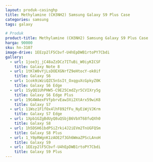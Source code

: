 ```yaml
---
layout: produk-casinghp
title: Methylamine (CH3NH2) Samsung Galaxy S9 Plus Case
categories: samsung
tags: galaxy

# Produk
product-title: Methylamine (CH3NH2) Samsung Galaxy S9 Plus Case
harga: 90000
sku: hn-3107
image-drive: 1EEzp2lF5Cbvf-U4hEpDWB1rtoPY7Cbdi
gallery:
  - url: 1joe3j_jC48aZzDCz7ITuBi_W0iyKICSF
    title: Galaxy Note 8
  - url: 1tKlW0vYjLsDOEXGNrfZ9eHtocY-ok0if
    title: Galaxy S6
  - url: 1cok9iWziQZC5nSsIt_OxqguXcGpkyZ0K
    title: Galaxy S6 Edge
  - url: 1SyQQ1UhPHW5-C9E25CmdZyr5CVIXry5g
    title: Galaxy S6 Edge Plus
  - url: 19G4WAexFVfpbrvEaw3Xi2XtArx59wiK8
    title: Galaxy S7
  - url: 11Wsz1F1fOx4lhF892fFu_NyEiWjVJKrm
    title: Galaxy S7 Edge
  - url: 1Xpb1GZgBdUyQ8uQSbjB6VbXT68fuQXh0
    title: Galaxy S8
  - url: 1h5DSH61bdPSiZrki4J2iEVm2TnUGFQSm
    title: Galaxy S8 Plus
  - url: 1_Y0pRWgnK1zAOE2f3Gh6WmaZPScLAnoH
    title: Galaxy S9
  - url: 1EEzp2lF5Cbvf-U4hEpDWB1rtoPY7Cbdi
    title: Galaxy S9 Plus
---
```

